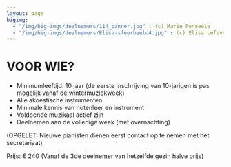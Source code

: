 ```yaml
---
layout: page
bigimg:
  - "/img/big-imgs/deelnemers/114_banner.jpg" : (c) Marie Ponseele
  - "/img/big-imgs/deelnemers/Elisa-sfeerbeeld4.jpg" : (c) Elisa Lefever
---
```


# VOOR WIE?

* Minimumleeftijd: 10 jaar (de eerste inschrijving van 10-jarigen is pas mogelijk vanaf de wintermuziekweek)
* Alle akoestische instrumenten
* Minimale kennis van notenleer en instrument
* Voldoende muzikaal actief zijn
* Deelnemen aan de volledige week (met overnachting)

(OPGELET: Nieuwe pianisten dienen eerst contact op te nemen met het secretariaat)

Prijs: € 240 (Vanaf de 3de deelnemer van hetzelfde gezin halve prijs)

